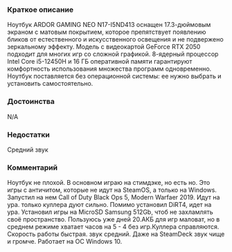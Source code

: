 ### **Краткое описание**
Ноутбук ARDOR GAMING NEO N17-I5ND413 оснащен 17.3-дюймовым экраном с матовым покрытием, которое препятствует появлению бликов от естественного и искусственного освещения и не подвержено зеркальному эффекту. Модель с видеокартой GeForce RTX 2050 подходит для многих игр со сложной графикой. 8-ядерный процессор Intel Core i5-12450H и 16 ГБ оперативной памяти гарантируют комфортность использования множества программ одновременно. Ноутбук поставляется без операционной системы: ее нужно выбрать и установить самостоятельно.

### **Достоинства**
N/A

### **Недостатки**
Средний звук

### **Комментарий**
Ноутбук не плохой. В основном играю на стимдэке, но есть но. Это игры с античитом, которые не идут на SteamOS, а только на Windows. Запустил на нем Call of Duty Black Ops 5, Modern Warfaer 2019. Идут на ура. только куллера дуют сильно. Помимо установил DiRT4, идет на ура. Установил игры на MicroSD Samsung 512Gb, чтоб не захламлять своё пространство. Пользуюсь уже дней 20.АКБ для игр маловат, но в среднем режиме хватает часов на 5 - 4 без игр.Куллера справляются. Скорость работы быстрая. звук средний. Даже на SteamDeck звук чище и громче. Работает на ОС Windows 10.
